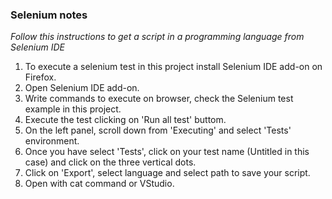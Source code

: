 ### Selenium notes

*Follow this instructions to get a script in a programming language from Selenium IDE*

1. To execute a selenium test in this project install Selenium IDE add-on on Firefox.
2. Open Selenium IDE add-on.
3. Write commands to execute on browser, check the Selenium test example in this project.
4. Execute the test clicking on 'Run all test' buttom.
5. On the left panel, scroll down from 'Executing' and select 'Tests'  environment.
6. Once you have select 'Tests', click on your test name (Untitled in this case) and click on the three vertical dots.
7. Click on 'Export', select language and select path to save your script.
8. Open with cat command or VStudio.
